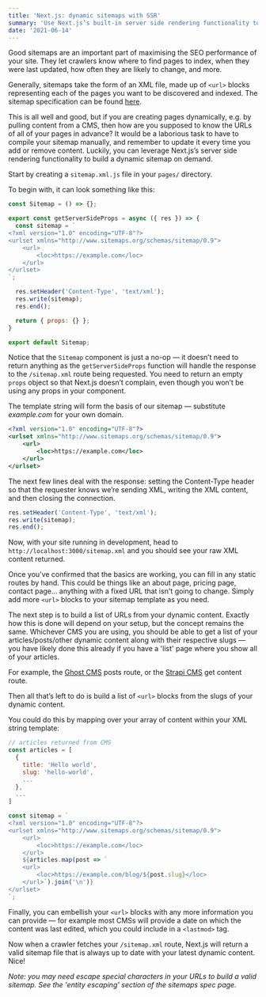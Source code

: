```yaml
---
title: 'Next.js: dynamic sitemaps with SSR'
summary: 'Use Next.js’s built-in server side rendering functionality to build sitemaps from your dynamic CMS content.'
date: '2021-06-14'
---
```


Good sitemaps are an important part of maximising the SEO performance of your site. They let crawlers know where to find pages to index, when they were last updated, how often they are likely to change, and more.

Generally, sitemaps take the form of an XML file, made up of `<url>` blocks representing each of the pages you want to be discovered and indexed. The sitemap specification can be found [here](https://www.sitemaps.org/protocol.html).

This is all well and good, but if you are creating pages dynamically, e.g. by pulling content from a CMS, then how are you supposed to know the URLs of all of your pages in advance? It would be a laborious task to have to compile your sitemap manually, and remember to update it every time you add or remove content. Luckily, you can leverage Next.js’s server side rendering functionality to build a dynamic sitemap on demand.

Start by creating a `sitemap.xml.js` file in your `pages/` directory.

To begin with, it can look something like this:

```jsx
const Sitemap = () => {};

export const getServerSideProps = async ({ res }) => {
  const sitemap = `
<?xml version="1.0" encoding="UTF-8"?>
<urlset xmlns="http://www.sitemaps.org/schemas/sitemap/0.9">
    <url>
        <loc>https://example.com</loc>
    </url>
</urlset>
`;

  res.setHeader('Content-Type', 'text/xml');
  res.write(sitemap);
  res.end();

  return { props: {} };
}

export default Sitemap;
```

Notice that the `Sitemap` component is just a no-op — it doesn’t need to return anything as the `getServerSideProps` function will handle the response to the `/sitemap.xml` route being requested. You need to return an empty `props` object so that Next.js doesn’t complain, even though you won’t be using any props in your component.

The template string will form the basis of our sitemap — substitute *example.com* for your own domain.

```xml
<?xml version="1.0" encoding="UTF-8"?>
<urlset xmlns="http://www.sitemaps.org/schemas/sitemap/0.9">
    <url>
        <loc>https://example.com</loc>
    </url>
</urlset>
```

The next few lines deal with the response: setting the Content-Type header so that the requester knows we’re sending XML, writing the XML content, and then closing the connection.

```js
res.setHeader('Content-Type', 'text/xml');
res.write(sitemap);
res.end();
```

Now, with your site running in development, head to `http://localhost:3000/sitemap.xml` and you should see your raw XML content returned.

Once you’ve confirmed that the basics are working, you can fill in any static routes by hand. This could be things like an about page, pricing page, contact page... anything with a fixed URL that isn't going to change. Simply add more `<url>` blocks to your sitemap template as you need.

The next step is to build a list of URLs from your dynamic content. Exactly how this is done will depend on your setup, but the concept remains the same. Whichever CMS you are using, you should be able to get a list of your articles/posts/other dynamic content along with their respective slugs — you have likely done this already if you have a 'list' page where you show all of your articles.

For example, the [Ghost CMS](https://ghost.org/docs/content-api/#posts) posts route, or the [Strapi CMS](https://strapi.io/documentation/developer-docs/latest/developer-resources/content-api/content-api.html#get-entries) get content route.

Then all that’s left to do is build a list of `<url>` blocks from the slugs of your dynamic content.

You could do this by mapping over your array of content within your XML string template:

```js
// articles returned from CMS
const articles = [
  {
    title: 'Hello world',
    slug: 'hello-world',
    ...
  },
  ...
]

const sitemap = `
<?xml version="1.0" encoding="UTF-8"?>
<urlset xmlns="http://www.sitemaps.org/schemas/sitemap/0.9">
    <url>
        <loc>https://example.com</loc>
    </url>
    ${articles.map(post => `
    <url>
        <loc>https://example.com/blog/${post.slug}</loc>
    </url>`).join('\n')}
</urlset>
`;
```

Finally, you can embellish your `<url>` blocks with any more information you can provide — for example most CMSs will provide a date on which the content was last edited, which you could include in a `<lastmod>` tag.

Now when a crawler fetches your `/sitemap.xml` route, Next.js will return a valid sitemap file that is always up to date with your latest dynamic content. Nice!

*Note: you may need escape special characters in your URLs to build a valid sitemap. See the 'entity escaping' section of the sitemaps spec page.*
